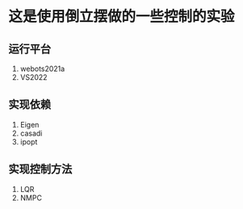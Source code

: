# 这是使用倒立摆做的一些控制的实验

## 运行平台

1. webots2021a
2. VS2022

## 实现依赖

1. Eigen
2. casadi
3. ipopt

## 实现控制方法

1. LQR
2. NMPC
